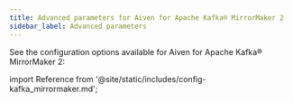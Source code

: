 ```yaml
---
title: Advanced parameters for Aiven for Apache Kafka® MirrorMaker 2
sidebar_label: Advanced parameters
---
```


See the configuration options available for
Aiven for Apache Kafka® MirrorMaker 2:

import Reference from '@site/static/includes/config-kafka_mirrormaker.md';

<Reference />
